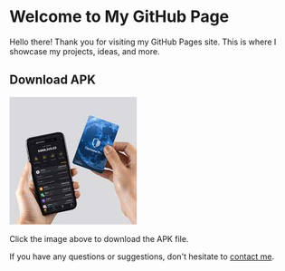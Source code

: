 # Welcome to My GitHub Page

Hello there! Thank you for visiting my GitHub Pages site. This is where I showcase my projects, ideas, and more.

## Download APK

[![Download APK](11.jpg)](link_to_your_apk_file.apk)

Click the image above to download the APK file.

If you have any questions or suggestions, don't hesitate to [contact me](#contact).
